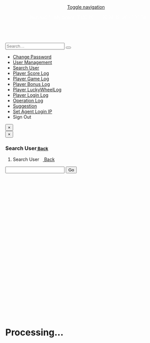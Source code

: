 <html>
 <head> 
  <meta charset="utf-8"> 
  <meta http-equiv="X-UA-Compatible" content="IE=edge"> 
  <title>Management Center</title> 
  <!-- Tell the browser to be responsive to screen width --> 
  <meta content="width=device-width, initial-scale=1, maximum-scale=1, user-scalable=no" name="viewport"> 
  <!-- Bootstrap 3.3.6 --> 
  <link rel="stylesheet" href="/Content/bootstrap/css/bootstrap.min.css"> 
  <!-- Font Awesome --> 
  <link rel="stylesheet" href="https://cdnjs.cloudflare.com/ajax/libs/font-awesome/4.5.0/css/font-awesome.min.css"> 
  <!-- Ionicons --> 
  <link rel="stylesheet" href="https://cdnjs.cloudflare.com/ajax/libs/ionicons/2.0.1/css/ionicons.min.css"> 
  <!-- jvectormap --> 
  <link rel="stylesheet" href="/Content/plugins/jvectormap/jquery-jvectormap-1.2.2.css"> 
  <!-- Theme style --> 
  <link rel="stylesheet" href="/Content/dist/css/AdminLTE.min.css"> 
  <link rel="stylesheet" href="/Content/page.css"> 
  <!-- AdminLTE Skins. Choose a skin from the css/skins
         folder instead of downloading all of them to reduce the load. --> 
  <link rel="stylesheet" href="/Content/dist/css/skins/_all-skins.min.css"> 
  <link rel="stylesheet" href="/Content/jquery.dataTables.min.css"> 
  <link rel="stylesheet" href="/Content/plugins/timepicker/bootstrap-timepicker.min.css"> 
  <link rel="stylesheet" href="/Content/plugins/datepicker/datepicker3.css"> 
  <link rel="stylesheet" href="/Content/plugins/select2/select2.min.css"> 
  <link rel="stylesheet" href="/Content/plugins/timepicker/bootstrap-timepicker.min.css"> 
  <link rel="stylesheet" href="/Content/WdatePicker.css"> 
  <link rel="stylesheet" href="/Content/sweetalert.css"> 
  <link rel="stylesheet" href="/Content/black.css"> 
  <link rel="stylesheet" href="/Content/laypage.css"> 
  <!-- HTML5 Shim and Respond.js IE8 support of HTML5 elements and media queries --> 
  <!-- WARNING: Respond.js doesn't work if you view the page via file:// --> 
  <!--[if lt IE 9]>
     
     
    <![endif]--> 
  <link href="/Content/skin/My97DatePicker/skin/WdatePicker.css" rel="stylesheet" type="text/css"> 
  <!-- jQuery 2.2.3 --> 
  <!-- Bootstrap 3.3.6 --> 
  <!-- FastClick --> 
  <!-- AdminLTE App --> 
  <!-- Sparkline --> 
  <!-- jvectormap --> 
  <!-- SlimScroll 1.3.0 --> 
  <!-- ChartJS 1.0.1 --> 
  <!-- AdminLTE dashboard demo (This is only for demo purposes) --> 
  <!-- AdminLTE for demo purposes --> 
  <script>
        Alert = {
            show: function ($div, msg) {
                $div.find('.alert-msg').text(msg);
                if ($div.css('display') === 'none') {
                    // fadein, fadeout.
                    $div.fadeIn(1000).delay(2000).fadeOut(0);
                }
            },
            info: function (msg) {
                this.show($('#alert-info'), msg);
            },
            warn: function (msg) {
                this.show($('#alert-warn'), msg);
            }
        }
        $('body').on('click', '.alert-close', function () {
            $(this).parents('.alert').hide();
        });
        $('#info').click(function () {
            Alert.info('This is infomation alert.')
        });
        $('#warn').click(function () {
            Alert.warn('This is warning alert.')
        });
    </script> 
  <style type="text/css">.jqstooltip { position: absolute;left: 0px;top: 0px;visibility: hidden;background: rgb(0, 0, 0) transparent;background-color: rgba(0,0,0,0.6);filter:progid:DXImageTransform.Microsoft.gradient(startColorstr=#99000000, endColorstr=#99000000);-ms-filter: "progid:DXImageTransform.Microsoft.gradient(startColorstr=#99000000, endColorstr=#99000000)";color: white;font: 10px arial, san serif;text-align: left;white-space: nowrap;padding: 5px;border: 1px solid white;z-index: 10000;}.jqsfield { color: white;font: 10px arial, san serif;text-align: left;}</style>
 </head> 
 <body class="skin-purple sidebar-mini"> 
  <div class="wrapper"> 
   <header class="main-header"> 
    <!-- Logo --> 
    <a href="/" class="logo hidden-xs"> 
     <!-- mini logo for sidebar mini 50x50 pixels --> <span class="logo-mini"><b></b></span> 
     <!-- logo for regular state and mobile devices --> <span class="logo-lg"><b></b></span> </a> 
    <!-- Header Navbar: style can be found in header.less --> 
    <nav class="navbar navbar-static-top"> 
     <!-- Sidebar toggle button--> 
     <a href="#" class="sidebar-toggle" data-toggle="offcanvas" role="button"> <span class="sr-only">Toggle navigation</span> </a> 
     <div style="padding:15px;color:White;"> 
      <span style="margin-right:10px;"><i class="fa fa-user"></i><span class="m_uid" id="m_uid_name">&nbsp;&nbsp;&nbsp;Bazuka01</span></span> 
      <span class="badge bg-gray span_d" id="n1" style="display: none;"></span> 
      <span class="badge bg-orange span_d" id="n2" style="display: none;"></span> 
      <span class="badge bg-aqua span_d" id="n3" title="my current score" style="vertical-align:baseline">My Score: 1000.00</span> 
      <span class="hidden-xs" style="margin-left:10px"><i class="fa fa-calendar-times-o"></i>&nbsp;&nbsp;&nbsp;<span id="localtime" style="color:White;"><font color="#ffffff">2020-12-28 01:31:38 </font></span></span> 
      <!-- Navbar Right Menu --> 
     </div> 
    </nav> 
   </header> 
   <!-- Left side column. contains the logo and sidebar --> 
   <aside class="main-sidebar"> 
    <!-- sidebar: style can be found in sidebar.less --> 
    <section class="sidebar" style="height: auto;"> 
     <!-- Sidebar user panel --> 
     <!-- search form --> 
     <form action="/Search/Index" method="get" class="sidebar-form"> 
      <div class="input-group"> 
       <input type="text" name="username" class="form-control" placeholder="Search…"> 
       <input type="hidden" name="type" value="1"> 
       <span class="input-group-btn"> <button type="submit" name="search" id="search-btn" class="btn btn-flat"> <i class="fa fa-search"></i> </button> </span> 
      </div> 
     </form> 
     <!-- /.search form --> 
     <!-- sidebar menu: : style can be found in sidebar.less --> 
     <form action="/Account/LogOff" class="navbar-right" id="logoutForm" method="post">
      <input name="__RequestVerificationToken" type="hidden" value="gyuDlPPf-ONWa4kV2H7Ge3eRcMQqfK7pzLe1cUi0Cx7kSowHzzHcOJr9n8wbfV6qQlJYr3ajxHD1AKbc4Co0SSPsvu5BfBLAdWQ8-zO2hD41">
     </form> 
     <ul class="sidebar-menu"> 
      <li> <a href="/Account/Manage?action=1"> <i class="fa fa-lock text-gray"></i> <span class="text-bold">Change Password</span> </a> </li> 
      <li> <a href="/Manage/Management?parentId=10242"> <i class="fa  fa-users text-gray"></i> <span class="text-bold">User Management</span> </a> </li> 
      <li> <a href="/Search/Index"> <i class="fa fa-search text-gray"></i> <span class="text-bold">Search User</span> </a> </li> 
      <li> <a href="/ScoreLog/SearchScoreLog"> <i class="fa fa-history text-aqua"></i> <span class="text-bold">Player Score Log</span> </a> </li> 
      <li> <a href="/GameLog/SearchGameLog"> <i class="fa fa-history text-blue"></i> <span class="text-bold">Player Game Log</span> </a> </li> 
      <li> <a href="/BonusLog/SearchBonusLog"> <i class="fa fa-history text-red"></i> <span class="text-bold">Player Bonus Log</span> </a> </li> 
      <li> <a href="/LuckyWheelLog/SearchLuckyWheelLog"> <i class="fa fa-history text-red"></i> <span class="text-bold">Player LuckyWheelLog</span> </a> </li> 
      <li> <a href="/LoginLog/SearchLoginLog"> <i class="fa fa-history text-gray"></i> <span class="text-bold">Player Login Log</span> </a> </li> 
      <li> <a href="/OperationLog/ViewLog"> <i class="fa fa-dot-circle-o text-gray"></i> <span class="text-bold">Operation Log</span> </a> </li> 
      <li> <a href="/Suggestion/Create"> <i class="fa fa-info-circle text-gray"></i> <span class="text-bold">Suggestion</span> </a> </li> 
      <li> <a href="/Agent/SetAgentLoginIP?agentid=10242"> <i class="fa fa-info-circle text-gray"></i> <span class="text-bold">Set Agent Login IP</span> </a> </li> 
      <li> <a style="cursor:pointer" id="signout"> <i class="fa fa-sign-out text-green fa-lg"></i> <span class="text-bold text-orange">Sign Out</span> </a> </li> 
     </ul> 
     <script>
    $('#signout').click(function () {
        swal({
            title: "Are you sure sign out?",
            type: "warning",
            showCancelButton: true,
            confirmButtonColor: '#00A65A',
            confirmButtonText: 'OK',
            cancelButtonText: "Cancel",
            closeOnConfirm: false,
            closeOnCancel: true
        },
 function (isConfirm) {

     if (isConfirm) {
         document.getElementById('logoutForm').submit()
     }
 });
    })
</script> 
    </section> 
    <!-- /.sidebar --> 
   </aside> 
   <!-- Content Wrapper. Contains page content --> 
   <div class="content-wrapper" style="min-height: 592.001px;"> 
    <!-- Content Header (Page header) --> 
    <!-- Main content --> 
    <section class="content"> 
     <div id="alert-info" class="alert alert-info alert-top" role="alert"> 
      <button type="button" class="close alert-close" aria-label="Close"><span aria-hidden="true">×</span></button> 
      <span class="alert-msg"></span> 
     </div> 
     <div id="alert-warn" class="alert alert-warning alert-top" role="alert"> 
      <button type="button" class="close alert-close" aria-label="Close"><span aria-hidden="true">×</span></button> 
      <span class="alert-msg"></span> 
     </div> 
     <!-- Info boxes --> 
     <section class="content-header"> 
      <h1 class="hidden-xs"> Search User<small><a href="javascript:window.history.back()" target="_self" onclick="javascript:window.history.back();"><i class="fa fa-arrow-left"></i> Back</a></small> </h1> 
      <ol class="breadcrumb hidden-md hidden-lg hidden-sm"> 
       <li>Search User&nbsp;&nbsp;&nbsp;<a href="javascript:window.history.back()" target="_self" onclick="javascript:window.history.back();"><i class="fa fa-arrow-left"></i> Back</a></li> 
      </ol> 
     </section> 
     <section class="content"> 
      <div class="box box-default"> 
       <div class="box-body"> 
        <div class="input-group input-group-lg"> 
         <input type="text" id="txt_UserName" maxlength="17" class="form-control text-bold text-blue ui-autocomplete-input" autocomplete="off"> 
         <span class="input-group-btn"> <button type="button" id="Button_OK" class="btn btn-info btn-flat">Go</button> </span> 
        </div> 
       </div> 
       <div class="box box-primary" id="tb_list_0" style="display:none;"> 
        <div class="box-header with-border"> 
         <h3 class="box-title text-bold" id="d_tip_0"></h3>
         <i class="fa fa-angle-decimal-right"></i> 
         <div class="box-tools pull-right"> 
          <button data-widget="collapse" class="btn btn-box-tool" type="button"><i class="fa fa-minus"></i></button> 
         </div> 
        </div> 
        <div class="box-body" style="display: block;"> 
         <div class="table-responsive"> 
          <table class="table table-hover table-bordered"> 
           <thead> 
            <tr> 
             <th> Username </th> 
             <th> Score </th> 
             <th> Name </th> 
             <th> Agent </th> 
             <th> Tel </th> 
             <th> Description </th> 
             <th> Operation </th> 
            </tr> 
           </thead> 
           <tbody id="tblData_0"></tbody> 
          </table> 
         </div> 
        </div> 
       </div> 
       <input type="hidden" value="0" id="type"> 
       <div class="box-body" id="tb_list_1" style="display: none"> 
        <div class="table-responsive"> 
         <table class="table table-bordered"> 
          <thead> 
           <tr> 
            <th id="th_infoID" style="display:none;"> UID </th> 
            <th> Username </th> 
            <th> Online </th> 
            <th> PlayerStatus </th> 
            <th> Agent </th> 
            <th> Balance </th> 
            <th> Name </th> 
            <th> Tel </th> 
            <th> Description </th> 
            <th> Operation </th> 
           </tr> 
          </thead> 
          <tbody id="tblData_1"></tbody> 
         </table> 
        </div> 
       </div> 
       <input type="hidden" value="1" id="reportLevel"> 
       <input type="hidden" value="1" id="setScoreLevel"> 
       <input type="hidden" value="1" id="addUserLevel"> 
       <input type="hidden" value="1" id="enableUserLevel"> 
       <input type="hidden" value="1" id="editUserLevel"> 
       <div class="box box-primary" id="tb_list_2" style="display:none;"> 
        <div class="box-header with-border"> 
         <h3 class="box-title text-bold" id="d_tip_1"></h3>
         <i class="fa fa-angle-decimal-right"></i> 
         <div class="box-tools pull-right"> 
          <button data-widget="collapse" class="btn btn-box-tool" type="button"><i class="fa fa-minus"></i></button> 
         </div> 
        </div> 
        <div class="box-body" style="display: block;"> 
         <div class="table-responsive"> 
          <table class="table table-hover table-bordered"> 
           <thead> 
            <tr> 
             <th> Username </th> 
             <th> Balance </th> 
             <th> Name </th> 
             <th> User agent </th> 
             <th> Tel </th> 
             <th> Description </th> 
             <th> Operation </th> 
            </tr> 
           </thead> 
           <tbody id="tblData_2"></tbody> 
          </table> 
         </div> 
        </div> 
       </div> 
      </div> 
     </section> 
     <!-- /.row --> 
    </section> 
    <!-- /.content --> 
   </div> 
   <!-- /.content-wrapper --> 
   <div class="main-footer hidden-xs bg-gray-light" style=""> 
    <span class="text-danger">
     <marquee behavior="scroll" scrollamount="2" direction="left" onmouseover="this.stop()" onmouseout="this.start()"></marquee></span> 
   </div> 
   <!-- <footer class="main-footer">
            <div class="pull-right hidden-xs">

            </div>

        </footer> --> 
   <!-- Add the sidebar's background. This div must be placed
             immediately after the control sidebar --> 
   <div class="control-sidebar-bg" style="position: fixed; height: auto;"></div> 
   <div class="modal hide" id="pleaseWaitDialog" data-backdrop="static" data-keyboard="false"> 
    <div class="modal-header"> 
     <h1>Processing...</h1> 
    </div> 
    <div class="modal-body"> 
     <div class="progress progress-striped active"> 
      <div class="bar" style="width: 100%;"></div> 
     </div> 
    </div> 
   </div> 
  </div> 
  <!-- ./wrapper --> 
  <script>
        var reportLevel = document.getElementById('reportLevel').value;
        var setScoreLevel = document.getElementById('setScoreLevel').value;
        var addUserLevel = document.getElementById('addUserLevel').value;
        var enableUserLevel = document.getElementById('enableUserLevel').value;
        var editUserLevel = document.getElementById('editUserLevel').value;
    $(document).ready(function () {
        var type = parseInt($('#type').val());
        if (type == 1) {
            AppendTable();
        }
    })
    $('#txt_UserName').keypress(function (e) {
        var key = e.which;
        if (key == 13) {
            e.preventDefault();
            $.LoadingOverlay("show");
            AppendTable();
            $.LoadingOverlay("hide");

        }
    });

    $('#Button_OK').click(function (e) {
        e.preventDefault();
        $.LoadingOverlay("show");
        AppendTable();
        $.LoadingOverlay("hide");
    })
    function AppendTable() {
        var data = {
            username: $('#txt_UserName').val()
        };

        $.ajax({
            type: "POST",
            url: "/Search/Search",
            content: "application/json; charset=utf-8",
            data: data,
            success: function (d) {
                $('#tblData_0').text("");
                $('#tblData_1').text("");
                $('#tblData_2').text("");

                var jsondata = $.parseJSON(d);
                if (jsondata == null) {
                    swal({ title: "no this account.", confirmButtonText: 'OK' });
                    return;
                }

                if (jsondata["error"] != "") {
                    swal({ title: jsondata["error"], confirmButtonText: 'OK' });
                    return;
                }
                if (jsondata["pathdata"] == null) {
                    swal({ title: "no this account.", confirmButtonText: 'OK' });
                    return;
                }
                if (jsondata["pathdata"] != null && jsondata["pathdata"].length > 0) {
                    for (var i = 0; i < jsondata["pathdata"].length; i++) {
                        var row = jsondata["pathdata"][i];
                        var tags = '';
                        tags += '<td id="op2_0" class="text-left">';
                        if (setScoreLevel == 1) {
                            tags += '<button type="button" class="btn btn-info btn-xs" title="" onfocus="this.blur();" onclick="document.location=' + "'/Agent/EditScore?id=" + row.id + "'" + '"' + '>set score</button>';
                        }

                        tags += '<button type="button" class="btn btn-info btn-xs" title="" onfocus="this.blur();" onclick="document.location=' + "'/ScoreLog/SearchScoreLog?sid=" + row.id + "'" + '"' + '">score log</button>';
                        if (editUserLevel == 1) {
                            tags += '<button type="button" class="btn btn-info btn-xs" title="" onfocus="this.blur();" onclick="document.location=' + "'/Agent/Edit?id=" + row.id + "'" + '">edit</button>';
                        }
                        if (reportLevel == 1) {
                            tags += '<button type="button" class="btn btn-info btn-xs" title="" onfocus="this.blur();" onclick="document.location=' + "'/Report/Search?sid=" + row.id + "'" + '">report</button>';
                            tags += '<button type="button" class="btn btn-info btn-xs" title="" onfocus="this.blur();" onclick="document.location=' + "'/Report/Chart?sid=" + row.id + "'" + '">chart</button>';
                        }
                        if (enableUserLevel) {
                            tags += '<button type="button" class="btn btn-info btn-xs" title="" onfocus="this.blur();" onclick="">Total</button>';
                            if (row.state == 1) {
                                tags += '<button type="button" name="agentable" title="' + row.username + '" rel="disable" player="' + row.id + '" class="btn btn-info btn-xs" onfocus="this.blur();" onclick="">disable</button>';
                            }
                            else {
                                tags += '<button type="button" name="agentable" title="' + row.username + '" rel="enable" player="' + row.id + '" class="btn btn-danger btn-xs" onfocus="this.blur();" onclick="">enable</button>';
                            }
                        }
                        tags += '</td>';


                        $("#tb_list_0").attr("style", "display: block");
                        $("#d_tip_0").text("Higher Level AgentList");

                        var tblContent = '<tr class="tr_h"><td><a href="/Manage/Management?parentId=' + row.id + '">' + row.username + "</td><td>" + row.score.toFixed(2) + "</td><td>" + row.name + "</td><td>" + row.agent + "</td><td>" + row.tel + "</td><td>" + row.description + "</td>" + tags + "</tr>";
                        $('#tblData_0').append(tblContent.replace(/null/gi, "").replace(/undefined/gi, ""));
                    }
                }

                var row = jsondata["data"];

                if (jsondata["type"] == 1) {
                    var tags = '<td id="op1_0" class="text-left">';
                    if(setScoreLevel == 1){
                        tags += '<button class="btn btn-info btn-xs"  onfocus="this.blur();" onclick="document.location=' + "'/Player/EditScore?id=" + row.id + "'" + '">set score</button>';
                    }
                    tags += '<button class="btn btn-info btn-xs"  onfocus="this.blur();" onclick="document.location=' + "'/ScoreLog/SearchScoreLog?id=" + row.id + "'" + '">score log</button>';
                    if (editUserLevel == 1) {
                        tags += '<button class="btn btn-info btn-xs"  onfocus="this.blur();" onclick="document.location=' + "'/Player/Edit?id=" + row.id + "'" + '">edit</button>';
                    }
                    if (reportLevel == 1) {
                        tags += '<button class="btn btn-info btn-xs"  onfocus="this.blur();" onclick="document.location=' + "'/Report/Search?id=" + row.id + "'" + '">report</button>';
                    }
                    tags += '<button class="btn btn-info btn-xs"  onfocus="this.blur();" onclick="document.location=' + "'/GameLog/SearchGameLog?id=" + row.id + "'" + '">game log</button>';
                    if (enableUserLevel == 1) {
                        tags += '<button class="btn btn-info btn-xs"  name="forcequite" title="' + row.username + '" player="' + row.id + '" onfocus="this.blur();" onclick="">quit game</button>';
                        if (row.state == 1) {
                            tags += '<button type="button" name="able" title="' + row.username + '" rel="disable" player="' + row.id + '" class="btn btn-info btn-xs" onfocus="this.blur();" onclick="">disable</button>';
                        }
                        else {
                            tags += '<button type="button" name="able" title="' + row.username + '" rel ="enable" player="' + row.id + '" class="btn btn-danger btn-xs" onfocus="this.blur();" onclick="">enable</button>';
                        }
                    }
                    tags += '<button class="btn btn-info btn-xs"  onfocus="this.blur();" onclick="document.location=' + "'/BonusLog/SearchBonusLog?id=" + row.id + "'" + '">bonus log</button>';

                    tags += '</td>';

                    $("#tb_list_1").attr("style", "display: block");
                    $("#tb_list_2").attr("style", "display: none");
                    var onlineString = '<span class="badge bg-gray">Disconnected</span>';
                    if (row.isonline == 1)
                        onlineString = '<span class="badge bg-blue-gradient">In Lobby</span>';
                    else if (row.isonline == 2)
                        onlineString = '<span class="badge bg-red">Playing Game</span>';
                    var tblContent = '<tr class="tr_h"><td><b>' + row.username + "</b></td><td>" + row.online + "</td><td>" + onlineString + "</td><td>" + row.agent + "</td><td>" + row.balance.toFixed(2) + "</td><td>" + row.name + "</td><td>" + row.tel + "</td><td>" + row.description + "</td>" + tags + "</tr>";
                    $('#tblData_1').append(tblContent.replace(/null/gi, ""));
                }
                else {
                    var tags = '';
                    if (setScoreLevel == 1) {
                        tags += '<td id="op2_0" class="text-left"><button type="button" class="btn btn-info btn-xs" title="" onfocus="this.blur();" onclick="document.location=' + "'/Agent/EditScore?id=" + row.id + "'" + '"' + '>set score</button>';
                    }
                    tags += '<button type="button" class="btn btn-info btn-xs" title="" onfocus="this.blur();" onclick="document.location=' + "'/ScoreLog/SearchScoreLog?sid=" + row.id + "'" + '"' + '">score log</button>';
                    if (editUserLevel == 1) {
                        tags += '<button type="button" class="btn btn-info btn-xs" title="" onfocus="this.blur();" onclick="document.location=' + "'/Agent/Edit?id=" + row.id + "'" + '">edit</button>';
                    }
                    if (reportLevel == 1) {
                        tags += '<button type="button" class="btn btn-info btn-xs" title="" onfocus="this.blur();" onclick="document.location=' + "'/Report/Search?sid=" + row.id + "'" + '">report</button>';
                        tags += '<button type="button" class="btn btn-info btn-xs" title="" onfocus="this.blur();" onclick="document.location=' + "'/Report/Chart?sid=" + row.id + "'" + '">chart</button>';
                    }
                    if (enableUserLevel == 1) {
                        tags += '<button type="button" name="total" class="btn btn-info btn-xs" title="" onfocus="this.blur();" onclick="">total</button>';
                        if (row.state == 1) {
                            tags += '<button type="button" name="agentable" title="' + row.username + '" rel="disable" player="' + row.id + '" class="btn btn-info btn-xs" onfocus="this.blur();" onclick="">disable</button>';
                        }
                        else {
                            tags += '<button type="button" name="agentable" title="' + row.username + '" rel="enable" player="' + row.id + '" class="btn btn-danger btn-xs" onfocus="this.blur();" onclick="">enable</button>';
                        }
                    }
                    tags += '</td>';

                    $("#tb_list_1").attr("style", "display: none");
                    $("#tb_list_2").attr("style", "display: block");
                    $("#d_tip_1").text(row.username + " " + 'agent list');

                    var tblContent = '<tr class="tr_h"><td><a href="/Manage/Management?parentId=' + row.id + '"><b>' + row.username + "</b></a></td><td>" + row.score.toFixed(2) + "</td><td>" + row.name + "</td><td>" + row.agent + "</td><td>" + row.tel + "</td><td>" + row.description + "</td>" + tags + "</tr>";
                    $('#tblData_2').append(tblContent.replace(/null/gi, "").replace(/undefined/gi, ""));
                }
                $.LoadingOverlay("hide");
            },
            error: function (xhr) {
                if (xhr.status === 401) {
                    window.location.href = "/Account/Login";
                    return;
                }
            },
        });
    }
    $('body').on("click", "button[name='able']", function () {
        var username = $(this).attr("title");
        var state = $(this).attr("rel");
        var alertstr = state + " " + username;
        var data = { id: parseInt($(this).attr("player")) };
        swal({
            title: "Are you sure?",
            text: alertstr,
            type: "info",
            showCancelButton: true,
            closeOnConfirm: false,
            showLoaderOnConfirm: true,
            confirmButtonText: 'OK',
            cancelButtonText: 'Cancel'
        }, function () {
            setTimeout(function () {
                $.ajax({
                    type: "POST",
                    url: "/Player/State",
                    content: "application/json; charset=utf-8",
                    data: data,
                    success: function (d) {
                        document.location.reload();
                    },
                    error: function (xhr) {
                        if (xhr.status === 401) {
                            window.location.href = "/Account/Login";
                            return;
                        }
                    },
                });
                swal({ title: "successfull operation.", confirmButtonText: 'OK' });
            }, 2500);
        });
    });
        $('body').on("click", "button[name='agentable']", function () {
        var username = $(this).attr("title");
        var state = $(this).attr("rel");
        var alertstr = state + " " + username;
        var data = { id: parseInt($(this).attr("player")) };
        swal({
            title: "Are you sure?",
            text: alertstr,
            type: "info",
            showCancelButton: true,
            closeOnConfirm: false,
            showLoaderOnConfirm: true,
            confirmButtonText: 'OK',
            cancelButtonText: 'Cancel'
        }, function () {
            setTimeout(function () {
                $.ajax({
                    type: "POST",
                    url: "/Agent/State",
                    content: "application/json; charset=utf-8",
                    data: data,
                    success: function (d) {
                        document.location.reload();
                    },
                    error: function (xhr) {
                        if (xhr.status === 401) {
                            window.location.href = "/Account/Login";
                            return;
                        }
                    },
                });
                swal({ title: "successfull operation.", confirmButtonText: 'OK' });
            }, 2500);
        });
    });
    $('body').on("click", "button[name='forcequite']", function () {
        var username = $(this).attr("title");
        var alertstr = "Force quite player " + username + "?";
        var data = { id: parseInt($(this).attr("player")) };
        var target = $(this);

        swal({
            title: "Are you sure?",
            text: alertstr,
            type: "warning",
            showCancelButton: true,
            closeOnConfirm: false,
            confirmButtonText: 'OK',
            cancelButtonText: 'Cancel'
        }, function () {
            $.ajax({
                type: "POST",
                url: "/Player/ForceQuite",
                content: "application/json; charset=utf-8",
                data: data,
                success: function (d) {
                    if (d == 1) {
                        swal({ title: "successfull operation.", confirmButtonText: "OK" });
                    }
                    else if (d == -1) {
                        swal({ title: "Player is not online now", confirmButtonText: "OK" });
                    }
                    else {
                        swal({ title: "failed operation.", confirmButtonText: "OK" });
                    }
                },
                error: function (xhr) {
                    if (xhr.status === 401) {
                        window.location.href = "/Account/Login";
                        return;
                    }
                },
            });
        });
    });
    </script> 
  <script type="text/javascript">

    function VaildPassword() {
        var not = checkPassWord($('#password').val())
        if (!not) {
            TipPassword();
        }

        else {
            $('#ppassword').parent().removeClass("has-warning");
            $('#ppassword').parent().addClass("has-success");
            return true;
        }
    }

    function VaildPassword2() {
        var not = checkPassWord($('#password').val())
        if (!not && $('#password').val() != '') {
            TipPassword();
        }

        else {
            $('#ppassword').parent().removeClass("has-warning");
            $('#ppassword').parent().addClass("has-success");
            return true;
        }
    }

    function TipPassword() {
        $('#ppassword').text("Password with minimum 6 characters, must with combination of numbers and alphabets. At least a capital letter and a small letter.");
        $('#ppassword').parent().addClass("has-warning");
        return false;

    }
    function TodayDate() {
        var date = new Date();
        var d = new Date(date),
            month = '' + (d.getMonth() + 1),
            day = '' + d.getDate(),
            year = d.getFullYear();

        if (month.length < 2) month = '0' + month;
        if (day.length < 2) day = '0' + day;

        return [year, month, day].join('-');
    }
    function ValidSetScore() {
        val = $('#setscore').val();

        if (!isFloat(val) && !isInt(val)) {
            $('#pscore').text("eg.: 100 or 10.50")
            scorewarning();
            return false;
        }
        if (val == null || val == "") {
            $('#pscore').text("eg.: 100 or 10.50")
            scorewarning()
            return false;
        }

        if (parseFloat($('#setscore').val()) > parseFloat($('#maxscore').val())) {

            $('#pscore').text("Max value: " + $('#maxscore').val());
            scorewarning();
            return false;

        }

        if (parseFloat($('#setscore').val()) < 0 && Math.abs(parseFloat($('#setscore').val())) > parseFloat($('#curNum').text()))
        {
            $('#pscore').text("Max value: " + $('#curNum').val())
            scorewarning();
            return false;
        }

        else {
            $('#pscore').parent().removeClass('has-warning');
            $('#pscore').parent().addClass('has-success');
            return true;

        }

    }
    function ValidSetScoreCreate() {
        val = $('#setscore').val();

        if (!isFloat(val) && !isInt(val)) {
            $('#pscore').text("eg.: 100 or 10.50")
            scorewarning();
            return false;
        }
        if (val == null || val == "") {
            $('#pscore').text("eg.: 100 or 10.50")
            scorewarning()
            return false;
        }

        if (parseFloat($('#setscore').val()) > parseFloat($('#maxscore').val())) {
            $('#pscore').text("Max value: " + $('#maxscore').val());
            scorewarning();
            return false;

        }

        if (parseFloat($("#setscore").val()) < 0 && $("#isonline").val() == 2) {
            swal({ title: "Player is in game. Cannot withdraw money!", confirmButtonText: 'OK' });
            scorewarning();
            return false;
        }

        if (parseFloat($('#setscore').val()) < 0) {
            $('#pscore').text("Max value: " + $('#maxscore').val())
            scorewarning();
            return false;
        }

        else {
            $('#pscore').parent().removeClass('has-warning');
            $('#pscore').parent().addClass('has-success');
            return true;

        }

    }
    function scorewarning() {
        $('#pscore').text();
        $('#setscore').parent().addClass("has-warning")
        $('#setscore').val("");
    }
    function checkUserName(n) { return /^([a-zA-Z0-9]{1}[a-zA-Z0-9_-]{6,16})+$/.test(n) };
    function checkPassWord(n){return/^(?=.*?[0-9])(?=.*?[A-Z])(?=.*?[a-z])[0-9A-Za-z!)-_]{6,15}$/.test(n)}
    function VaildAgentName() {
        if (!checkUserName($('#username').val()))
        {
            AgentNameWarning();
            return false;
        }
        var url = "/Agent/CheckAgentName"; // the script where you handle the form input.
        var username = $('#username').val();
        $.ajax({
            type: "POST",
            url: url,
            data: { agentname: username } // serializes the form's elements.
        }).done(function (data) {
            if (data == 0) {
                $('#pusername').text("this account exists.");
                $('#pusername').parent().removeClass("has-success");
                $('#pusername').parent().addClass("has-warning");
            }
            if (data == 1) {
                $('#pusername').parent().removeClass("has-warning");
                $('#pusername').parent().addClass("has-success");
                $('#pusername').text("byte length: 7-16 byte.");
            }
        }).fail(function () {
            $('#pusername').text("this account exists.");
            $('#pusername').parent().removeClass("has-success");
            $('#pusername').parent().addClass("has-warning");
        });

        return true;

    }
    function AgentNameWarning() {
        $('#pusername').text("byte length: 7-16 byte.");
        $('#pusername').parent().addClass("has-warning");
        return false;
    }

    function isFloat(val) {
        var floatRegex = /^-?\d+(?:[.,]\d*?)?$/;
        if (!floatRegex.test(val))
            return false;

        val = parseFloat(val);
        if (isNaN(val))
            return false;
        return true;
    }

    /*function CheckPassword(val) {
        var pwd_regex = /(^(?=.*[a-z])(?=.*[A-Z])(?=.*\d)[a-zA-Z\d!@#$%^&*()_-]{6,}$)/;
        if (!pwd_regex.test(val))
            return false;
        return true;
    }*/

    function isInt(val) {
        var intRegex = /^-?\d+$/;
        if (!intRegex.test(val))
            return false;

        var intVal = parseInt(val, 10);
        return parseFloat(val) == intVal && !isNaN(intVal);
    }

    function startInterval() {
        setInterval("startTime();", 1000);
    }

    function startTime() {
        document.getElementById('localtime').innerHTML = getTime();
    }

    function convertUTCDateToLocalDate(dateString) {
        if (dateString == null)
            return "N/A";
        dateString = dateString.replace('T', ' ');
        var day = dateString.split(" ")[0].split("-");
        var time = dateString.split(" ")[1].split(":");
        var date = new Date(day[0], day[1] - 1, day[2], time[0], time[1], time[2]);
        date.setHours(date.getHours() + 8);
        return date.toString("MM/dd/yyyy HH:mm:ss tt");
    }
    function getLocalDateFromUTCTime(dateString) {
        if (dateString == null)
            return "N/A";
        var day = dateString.split(" ")[0].split("-");
        var time = dateString.split(" ")[1].split(":");
        var date = new Date(day[0], day[1] - 1, day[2], time[0], time[1], time[2]);
        date.setHours(date.getHours() + 8);
        return date.toString("yyyy-MM-dd");
    }
    function convertLocalDateToUTCDate(dateString, format) {
        var day = dateString.split(" ")[0].split("-");
        var time = dateString.split(" ")[1].split(":");
        var date = new Date(day[0], day[1] - 1, day[2], time[0], time[1], time[2]);
        //var newDate = new Date(date.getUTCFullYear(), date.getUTCMonth(), date.getUTCDate(), date.getUTCHours(), date.getUTCMinutes(), date.getUTCSeconds());
        if (format == "date")
            return date.toString("yyyy-MM-dd HH:mm:ss");
        else if (format == "time")
            return date.toString("HH:mm:ss");
        else
            return date.toString("yyyy-MM-dd HH:mm:ss");
    }

    //$('#txtName').on('keydown', function (e) {
    //    if ($('#txtName').val().length >= 20)
    //        e.preventDefault();
    //});

    //$('#txtTel').on('keydown', function (e) {
    //    if ($('#txtTel').val().length >= 20)
    //        e.preventDefault();
    //});

    //$('#txtDesc').on('keydown', function (e) {
    //    if ($('#txtDesc').val().length >= 255)
    //        e.preventDefault();
    //});
    function getBonusType(type) {
        switch (type) {
            case 0:
                return "Random";
            case 1:
                return "Minor";
            case 2:
                return "Major";
            default:
                return "Undefined";
        }
    }
    function getLuckyType(type) {
        switch (type) {
            case 0:
                return "Axia";
            case 1:
                return "Oppo A15";
            case 2:
                return "iPhone";
            case 3:
                return "Hongbao-118";
            case 4:
                return "Vivo";
            case 5:
                return "Hongbao-288";
            case 6:
                return "AndroidPhone";
            case 7:
                return "Hongbao-138";
            case 8:
                return "Motorcycle";
            case 9:
                return "Hongbao-88";
            case 10:
                return "Hongbao-8.8";
            default:
                return "Undefined";
        }
    }
    function getProcessed(value) {
        if (value == 0)
            return "Not Processed";
        else
            return "Processed";
    }
    function refreshCountry() {

        var countryDB = document.getElementById("countryDefault").value;
        if (countryDB == null || countryDB == "")
            countryDB = "ANY";

        var optcnt = document.fm.select.options.length;
        for (i = 0 ; i < optcnt; i++) {
            if (document.fm.select.options[i].value == countryDB) {
                document.fm.select.options[i].selected = true;
                break;
            }
        }
    }

    function getSelectedCountry() {
        var optcnt = document.fm.select.options.length;
        for (i = 0 ; i < optcnt; i++) {
            if (document.fm.select.options[i].selected == true) {
                var selectedValue = document.fm.select.options[i].value;
                return selectedValue;
            }
        }

        return "ANY";
    }

    $(document).ready(function () {
        setInterval(function () {
            var time = new Date().toString("yyyy-MM-dd HH:mm:ss");
            $("#localtime").text(time);
        }, 1000);
    });
    $("#time_start").timepicker({
        showInputs: false,
        showSeconds: true,
        showMeridian: false,
        defaultValue: '00:00:00'
    });
    $("#time_start").timepicker("setTime", "00:00:00")
    $("#time_end").timepicker({
        showInputs: false,
        showSeconds: true,
        showMeridian: false,
        defaultValue: '23:59:59'
    });
    $("#time_end").timepicker("setTime", "59:59:59")

</script> 
  <div style="display: none; position: fixed; left: 0px; top: 0px; width: 100%; height: 100%; cursor: move; opacity: 0; background: rgb(255, 255, 255);"></div>
 </body>
</html>
